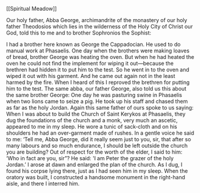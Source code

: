 [[Spiritual Meadow]]
 
Our holy father, Abba George, archimandrite of the monastery of our holy father Theodosios which lies in the wilderness of the Holy City of Christ our God, told this to me and to brother Sophronios the Sophist:  
 
I had a brother here known as George the Cappadocian. He used to do manual work at Phasaelis. One day when the brothers were making loaves of bread, brother George was heating the oven. But when he had heated the oven he could not find the implement for wiping it out—because the brethren had hidden it to put him to the test. So he went in to the oven and wiped it out with his garment. And he came out again not in the least harmed by the fire. When I heard of this I reproved the brethren for putting him to the test. The same abba, our father George, also told us this about the same brother George: One day he was pasturing swine in Phasaelis when two lions came to seize a pig. He took up his staff and chased them as far as the holy Jordan. Again this same father of ours spoke to us saying: When I was about to build the Church of Saint Kerykos at Phasaelis, they dug the foundations of the church and a monk, very much an ascetic, appeared to me in my sleep. He wore a tunic of sack-cloth and on his shoulders he had an over-garment made of rushes. In a gentle voice he said to me: ‘Tell me, Abba George, did it really seem just to you, sir, that after so many labours and so much endurance, I should be left outside the church you are building? Out of respect for the worth of the elder, I said to him: ‘Who in fact are you, sir”? He said: 'I am Peter the grazer of the holy Jordan.’ I arose at dawn and enlarged the plan of the church. As I dug, I found his corpse lying there, just as I had seen him in my sleep. When the oratory was built, I constructed a handsome monument in the right-hand aisle, and there I interred him. 

